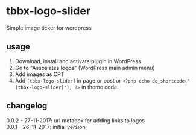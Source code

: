 # tbbx-logo-slider
Simple image ticker for wordpress

## usage
1. Download, install and activate plugin in WordPress
2. Go to "Assosiates logos" (WordPress main admin menu)
3. Add images as CPT
4. Add `[tbbx-logo-slider]` in page or post or `<?php echo do_shortcode("[tbbx-logo-slider]"); ?>` in theme code.

## changelog
0.0.2 - 27-11-2017: url metabox for adding links to logos  
0.0.1 - 26-11-2017: initial version  
